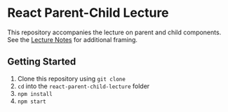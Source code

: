 # React Parent-Child Lecture

This repository accompanies the lecture on parent and child components. See the [Lecture Notes](https://github.com/upperlinecode/CS-and-the-City-Curriculum/blob/with-unit-2/react/4-react.md) for additional framing.

## Getting Started

1. Clone this repository using `git clone`
2. `cd` into the `react-parent-child-lecture` folder
3. `npm install`
4. `npm start`
